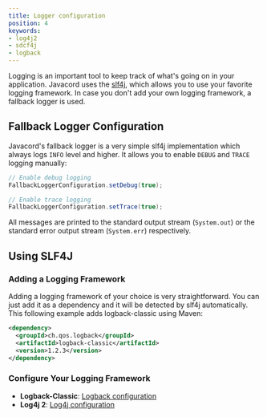 ```yaml
---
title: Logger configuration
position: 4
keywords:
- log4j2
- sdcf4j
- logback
---
```


Logging is an important tool to keep track of what's going on in your application. Javacord uses the [slf4j](https://www.slf4j.org), which allows you to use your favorite logging framework. In case you don't add your own logging framework, a fallback logger is used.

## Fallback Logger Configuration

Javacord's fallback logger is a very simple slf4j implementation which always logs `INFO` level and higher. It allows you to enable `DEBUG` and `TRACE` logging manually:
```java
// Enable debug logging
FallbackLoggerConfiguration.setDebug(true);

// Enable trace logging
FallbackLoggerConfiguration.setTrace(true);
```
All messages are printed to the standard output stream (`System.out`) or the standard error output stream (`System.err`) respectively.

## Using SLF4J

### Adding a Logging Framework

Adding a logging framework of your choice is very straightforward. You can just add it as a dependency and it will be detected by slf4j automatically. This following example adds logback-classic using Maven:
```xml
<dependency>
  <groupId>ch.qos.logback</groupId>
  <artifactId>logback-classic</artifactId>
  <version>1.2.3</version>
</dependency>
```

### Configure Your Logging Framework

* **Logback-Classic**: [Logback configuration](https://logback.qos.ch/manual/configuration.html)
* **Log4j 2**: [Log4j configuration](https://logging.apache.org/log4j/2.x/manual/configuration.html)